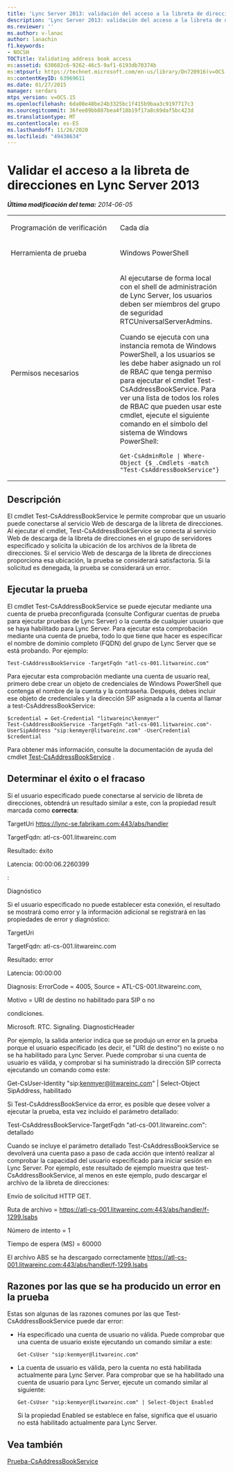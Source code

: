 ```yaml
---
title: 'Lync Server 2013: validación del acceso a la libreta de direcciones'
description: 'Lync Server 2013: validación del acceso a la libreta de direcciones.'
ms.reviewer: ''
ms.author: v-lanac
author: lanachin
f1.keywords:
- NOCSH
TOCTitle: Validating address book access
ms:assetid: 630682c6-9262-46c5-9af1-6193db70374b
ms:mtpsurl: https://technet.microsoft.com/en-us/library/Dn720916(v=OCS.15)
ms:contentKeyID: 63969611
ms.date: 01/27/2015
manager: serdars
mtps_version: v=OCS.15
ms.openlocfilehash: 6da08e48be24b3325bc1f415b9baa3c9197717c3
ms.sourcegitcommit: 36fee89bb887bea4f18b19f17a8c69daf5bc423d
ms.translationtype: MT
ms.contentlocale: es-ES
ms.lasthandoff: 11/26/2020
ms.locfileid: "49438634"
---
```

# <a name="validating-address-book-access-in-lync-server-2013"></a>Validar el acceso a la libreta de direcciones en Lync Server 2013

<div data-xmlns="http://www.w3.org/1999/xhtml">

<div class="topic" data-xmlns="http://www.w3.org/1999/xhtml" data-msxsl="urn:schemas-microsoft-com:xslt" data-cs="https://msdn.microsoft.com/">

<div data-asp="https://msdn2.microsoft.com/asp">



</div>

<div id="mainSection">

<div id="mainBody">

<span> </span>

_**Última modificación del tema:** 2014-06-05_


<table>
<colgroup>
<col style="width: 50%" />
<col style="width: 50%" />
</colgroup>
<tbody>
<tr class="odd">
<td><p>Programación de verificación</p></td>
<td><p>Cada día</p></td>
</tr>
<tr class="even">
<td><p>Herramienta de prueba</p></td>
<td><p>Windows PowerShell</p></td>
</tr>
<tr class="odd">
<td><p>Permisos necesarios</p></td>
<td><p>Al ejecutarse de forma local con el shell de administración de Lync Server, los usuarios deben ser miembros del grupo de seguridad RTCUniversalServerAdmins.</p>
<p>Cuando se ejecuta con una instancia remota de Windows PowerShell, a los usuarios se les debe haber asignado un rol de RBAC que tenga permiso para ejecutar el cmdlet Test-CsAddressBookService. Para ver una lista de todos los roles de RBAC que pueden usar este cmdlet, ejecute el siguiente comando en el símbolo del sistema de Windows PowerShell:</p>
<pre><code>Get-CsAdminRole | Where-Object {$_.Cmdlets -match &quot;Test-CsAddressBookService&quot;}</code></pre></td>
</tr>
</tbody>
</table>


<div>

## <a name="description"></a>Descripción

El cmdlet Test-CsAddressBookService le permite comprobar que un usuario puede conectarse al servicio Web de descarga de la libreta de direcciones. Al ejecutar el cmdlet, Test-CsAddressBookService se conecta al servicio Web de descarga de la libreta de direcciones en el grupo de servidores especificado y solicita la ubicación de los archivos de la libreta de direcciones. Si el servicio Web de descarga de la libreta de direcciones proporciona esa ubicación, la prueba se considerará satisfactoria. Si la solicitud es denegada, la prueba se considerará un error.

</div>

<div>

## <a name="running-the-test"></a>Ejecutar la prueba

El cmdlet Test-CsAddressBookService se puede ejecutar mediante una cuenta de prueba preconfigurada (consulte Configurar cuentas de prueba para ejecutar pruebas de Lync Server) o la cuenta de cualquier usuario que se haya habilitado para Lync Server. Para ejecutar esta comprobación mediante una cuenta de prueba, todo lo que tiene que hacer es especificar el nombre de dominio completo (FQDN) del grupo de Lync Server que se está probando. Por ejemplo:

    Test-CsAddressBookService -TargetFqdn "atl-cs-001.litwareinc.com"

Para ejecutar esta comprobación mediante una cuenta de usuario real, primero debe crear un objeto de credenciales de Windows PowerShell que contenga el nombre de la cuenta y la contraseña. Después, debes incluir ese objeto de credenciales y la dirección SIP asignada a la cuenta al llamar a test-CsAddressBookService:

    $credential = Get-Credential "litwareinc\kenmyer"
    Test-CsAddressBookService -TargetFqdn "atl-cs-001.litwareinc.com"-UserSipAddress "sip:kenmyer@litwareinc.com" -UserCredential $credential

Para obtener más información, consulte la documentación de ayuda del cmdlet [Test-CsAddressBookService](https://docs.microsoft.com/powershell/module/skype/Test-CsAddressBookService) .

</div>

<div>

## <a name="determining-success-or-failure"></a>Determinar el éxito o el fracaso

Si el usuario especificado puede conectarse al servicio de libreta de direcciones, obtendrá un resultado similar a este, con la propiedad result marcada como **correcta**:

TargetUri https://lync-se.fabrikam.com:443/abs/handler

TargetFqdn: atl-cs-001.litwareinc.com

Resultado: éxito

Latencia: 00:00:06.2260399

:

Diagnóstico

Si el usuario especificado no puede establecer esta conexión, el resultado se mostrará como error y la información adicional se registrará en las propiedades de error y diagnóstico:

TargetUri

TargetFqdn: atl-cs-001.litwareinc.com

Resultado: error

Latencia: 00:00:00

Diagnosis: ErrorCode = 4005, Source = ATL-CS-001.litwareinc.com,

Motivo = URI de destino no habilitado para SIP o no

condiciones.

Microsoft. RTC. Signaling. DiagnosticHeader

Por ejemplo, la salida anterior indica que se produjo un error en la prueba porque el usuario especificado (es decir, el "URI de destino") no existe o no se ha habilitado para Lync Server. Puede comprobar si una cuenta de usuario es válida, y comprobar si ha suministrado la dirección SIP correcta ejecutando un comando como este:

Get-CsUser-Identity "sip:kenmyer@litwareinc.com" | Select-Object SipAddress, habilitado

Si Test-CsAddressBookService da error, es posible que desee volver a ejecutar la prueba, esta vez incluido el parámetro detallado:

Test-CsAddressBookService-TargetFqdn "atl-cs-001.litwareinc.com": detallado

Cuando se incluye el parámetro detallado Test-CsAddressBookService se devolverá una cuenta paso a paso de cada acción que intentó realizar al comprobar la capacidad del usuario especificado para iniciar sesión en Lync Server. Por ejemplo, este resultado de ejemplo muestra que test-CsAddressBookService, al menos en este ejemplo, pudo descargar el archivo de la libreta de direcciones:

Envío de solicitud HTTP GET.

Ruta de archivo = https://atl-cs-001.litwareinc.com:443/abs/handler/f-1299.lsabs

Número de intento = 1

Tiempo de espera (MS) = 60000

El archivo ABS se ha descargado correctamente https://atl-cs-001.litwareinc.com:443/abs/handler/f-1299.lsabs

</div>

<div>

## <a name="reasons-why-the-test-might-have-failed"></a>Razones por las que se ha producido un error en la prueba

Estas son algunas de las razones comunes por las que Test-CsAddressBookService puede dar error:

  - Ha especificado una cuenta de usuario no válida. Puede comprobar que una cuenta de usuario existe ejecutando un comando similar a este:
    
        Get-CsUser "sip:kenmyer@litwareinc.com"

  - La cuenta de usuario es válida, pero la cuenta no está habilitada actualmente para Lync Server. Para comprobar que se ha habilitado una cuenta de usuario para Lync Server, ejecute un comando similar al siguiente:
    
        Get-CsUser "sip:kenmyer@litwareinc.com" | Select-Object Enabled
    
    Si la propiedad Enabled se establece en false, significa que el usuario no está habilitado actualmente para Lync Server.

</div>

<div>

## <a name="see-also"></a>Vea también


[Prueba-CsAddressBookService](https://docs.microsoft.com/powershell/module/skype/Test-CsAddressBookService)  
  

</div>

</div>

<span> </span>

</div>

</div>

</div>

